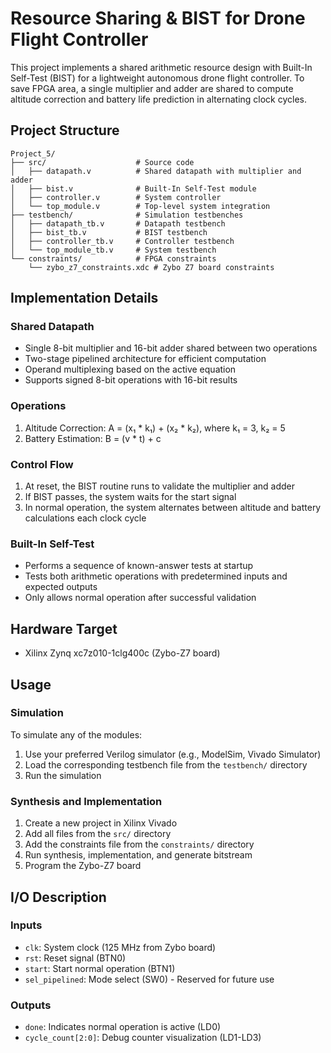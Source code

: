 # Resource Sharing & BIST for Drone Flight Controller

This project implements a shared arithmetic resource design with Built-In Self-Test (BIST) for a lightweight autonomous drone flight controller. To save FPGA area, a single multiplier and adder are shared to compute altitude correction and battery life prediction in alternating clock cycles.

## Project Structure

```
Project_5/
├── src/                    # Source code
│   ├── datapath.v          # Shared datapath with multiplier and adder
│   ├── bist.v              # Built-In Self-Test module
│   ├── controller.v        # System controller
│   └── top_module.v        # Top-level system integration
├── testbench/              # Simulation testbenches
│   ├── datapath_tb.v       # Datapath testbench
│   ├── bist_tb.v           # BIST testbench
│   ├── controller_tb.v     # Controller testbench
│   └── top_module_tb.v     # System testbench
└── constraints/            # FPGA constraints
    └── zybo_z7_constraints.xdc # Zybo Z7 board constraints
```

## Implementation Details

### Shared Datapath
- Single 8-bit multiplier and 16-bit adder shared between two operations
- Two-stage pipelined architecture for efficient computation
- Operand multiplexing based on the active equation
- Supports signed 8-bit operations with 16-bit results

### Operations
1. Altitude Correction: A = (x₁ * k₁) + (x₂ * k₂), where k₁ = 3, k₂ = 5
2. Battery Estimation: B = (v * t) + c

### Control Flow
1. At reset, the BIST routine runs to validate the multiplier and adder
2. If BIST passes, the system waits for the start signal
3. In normal operation, the system alternates between altitude and battery calculations each clock cycle

### Built-In Self-Test
- Performs a sequence of known-answer tests at startup
- Tests both arithmetic operations with predetermined inputs and expected outputs
- Only allows normal operation after successful validation

## Hardware Target
- Xilinx Zynq xc7z010-1clg400c (Zybo-Z7 board)

## Usage

### Simulation
To simulate any of the modules:
1. Use your preferred Verilog simulator (e.g., ModelSim, Vivado Simulator)
2. Load the corresponding testbench file from the `testbench/` directory
3. Run the simulation

### Synthesis and Implementation
1. Create a new project in Xilinx Vivado
2. Add all files from the `src/` directory
3. Add the constraints file from the `constraints/` directory
4. Run synthesis, implementation, and generate bitstream
5. Program the Zybo-Z7 board

## I/O Description

### Inputs
- `clk`: System clock (125 MHz from Zybo board)
- `rst`: Reset signal (BTN0)
- `start`: Start normal operation (BTN1)
- `sel_pipelined`: Mode select (SW0) - Reserved for future use

### Outputs
- `done`: Indicates normal operation is active (LD0)
- `cycle_count[2:0]`: Debug counter visualization (LD1-LD3)
